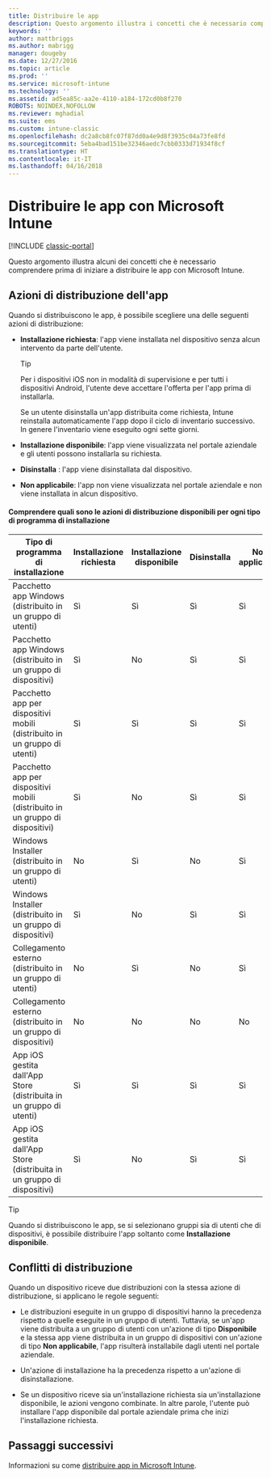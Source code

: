 ```yaml
---
title: Distribuire le app
description: Questo argomento illustra i concetti che è necessario comprendere prima di iniziare a distribuire le app con Intune.
keywords: ''
author: mattbriggs
ms.author: mabrigg
manager: dougeby
ms.date: 12/27/2016
ms.topic: article
ms.prod: ''
ms.service: microsoft-intune
ms.technology: ''
ms.assetid: ad5ea85c-aa2e-4110-a184-172cd0b8f270
ROBOTS: NOINDEX,NOFOLLOW
ms.reviewer: mghadial
ms.suite: ems
ms.custom: intune-classic
ms.openlocfilehash: dc2a8cb8fc07f87dd0a4e9d8f3935c04a73fe8fd
ms.sourcegitcommit: 5eba4bad151be32346aedc7cbb0333d71934f8cf
ms.translationtype: HT
ms.contentlocale: it-IT
ms.lasthandoff: 04/16/2018
---
```

# <a name="deploy-apps-with-microsoft-intune"></a>Distribuire le app con Microsoft Intune

[!INCLUDE [classic-portal](../includes/classic-portal.md)]

Questo argomento illustra alcuni dei concetti che è necessario comprendere prima di iniziare a distribuire le app con Microsoft Intune.


## <a name="app-deployment-actions"></a>Azioni di distribuzione dell'app
Quando si distribuiscono le app, è possibile scegliere una delle seguenti azioni di distribuzione:

-   **Installazione richiesta**: l'app viene installata nel dispositivo senza alcun intervento da parte dell'utente.

    > [!TIP]
    > Per i dispositivi iOS non in modalità di supervisione e per tutti i dispositivi Android, l'utente deve accettare l'offerta per l'app prima di installarla.
    >
    >  Se un utente disinstalla un'app distribuita come richiesta, Intune reinstalla automaticamente l'app dopo il ciclo di inventario successivo. In genere l'inventario viene eseguito ogni sette giorni.

-   **Installazione disponibile**: l'app viene visualizzata nel portale aziendale e gli utenti possono installarla su richiesta.

-   **Disinstalla** : l'app viene disinstallata dal dispositivo.

-   **Non applicabile**: l'app non viene visualizzata nel portale aziendale e non viene installata in alcun dispositivo.

#### <a name="understand-which-deployment-actions-are-available-for-each-installer-type"></a>Comprendere quali sono le azioni di distribuzione disponibili per ogni tipo di programma di installazione

|                         Tipo di programma di installazione                          | Installazione richiesta | Installazione disponibile | Disinstalla | Non applicabile |
|-----------------------------------------------------------------|------------------|-------------------|-----------|----------------|
|         Pacchetto app Windows (distribuito in un gruppo di utenti)          |       Sì        |        Sì        |    Sì    |      Sì       |
|        Pacchetto app Windows (distribuito in un gruppo di dispositivi)         |       Sì        |        No         |    Sì    |      Sì       |
|    Pacchetto app per dispositivi mobili (distribuito in un gruppo di utenti)    |       Sì        |        Sì        |    Sì    |      Sì       |
|   Pacchetto app per dispositivi mobili (distribuito in un gruppo di dispositivi)   |       Sì        |        No         |    Sì    |      Sì       |
|          Windows Installer (distribuito in un gruppo di utenti)           |        No        |        Sì        |    No     |      Sì       |
|         Windows Installer (distribuito in un gruppo di dispositivi)          |       Sì        |        No         |    Sì    |      Sì       |
|            Collegamento esterno (distribuito in un gruppo di utenti)             |        No        |        Sì        |    No     |      Sì       |
|           Collegamento esterno (distribuito in un gruppo di dispositivi)            |        No        |        No         |    No     |       No       |
|  App iOS gestita dall'App Store (distribuita in un gruppo di utenti)  |       Sì        |        Sì        |    Sì    |      Sì       |
| App iOS gestita dall'App Store (distribuita in un gruppo di dispositivi) |       Sì        |        No         |    Sì    |      Sì       |

> [!TIP]
> Quando si distribuiscono le app, se si selezionano gruppi sia di utenti che di dispositivi, è possibile distribuire l'app soltanto come **Installazione disponibile**.

## <a name="deployment-conflicts"></a>Conflitti di distribuzione
Quando un dispositivo riceve due distribuzioni con la stessa azione di distribuzione, si applicano le regole seguenti:

-   Le distribuzioni eseguite in un gruppo di dispositivi hanno la precedenza rispetto a quelle eseguite in un gruppo di utenti. Tuttavia, se un'app viene distribuita a un gruppo di utenti con un'azione di tipo **Disponibile** e la stessa app viene distribuita in un gruppo di dispositivi con un'azione di tipo **Non applicabile**, l'app risulterà installabile dagli utenti nel portale aziendale.

-   Un'azione di installazione ha la precedenza rispetto a un'azione di disinstallazione.

-   Se un dispositivo riceve sia un'installazione richiesta sia un'installazione disponibile, le azioni vengono combinate. In altre parole, l'utente può installare l'app disponibile dal portale aziendale prima che inizi l'installazione richiesta.


## <a name="next-steps"></a>Passaggi successivi

Informazioni su come [distribuire app in Microsoft Intune](deploy-apps-in-microsoft-intune.md).
